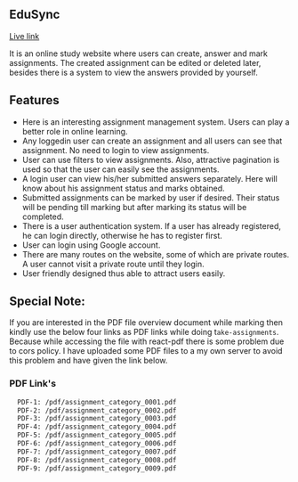 
## EduSync
[Live link](https://edusync-7a3f5.web.app/)

It is an online study website where users can create, answer and mark assignments. The created assignment can be edited or deleted later, besides there is a system to view the answers provided by yourself.


## Features

- Here is an interesting assignment management system. Users can play a better role in online learning.
- Any loggedin user can create an assignment and all users can see that assignment. No need to login to view assignments.
- User can use filters to view assignments. Also, attractive pagination is used so that the user can easily see the assignments.
- A login user can view his/her submitted answers separately. Here will know about his assignment status and marks obtained.
- Submitted assignments can be marked by user if desired. Their status will be pending till marking but after marking its status will be completed.
- There is a user authentication system. If a user has already registered, he can login directly, otherwise he has to register first.
- User can login using Google account.
- There are many routes on the website, some of which are private routes. A user cannot visit a private route until they login.
- User friendly designed thus able to attract users easily.
## Special Note:

If you are interested in the PDF file overview document while marking then kindly use the below four links as PDF links while doing t`ake-assignments`. Because while accessing the file with react-pdf there is some problem due to cors policy. I have uploaded some PDF files to a my own server to avoid this problem and have given the link below.

### PDF Link's
```bash
  PDF-1: /pdf/assignment_category_0001.pdf
  PDF-2: /pdf/assignment_category_0002.pdf
  PDF-3: /pdf/assignment_category_0003.pdf
  PDF-4: /pdf/assignment_category_0004.pdf
  PDF-5: /pdf/assignment_category_0005.pdf
  PDF-6: /pdf/assignment_category_0006.pdf
  PDF-7: /pdf/assignment_category_0007.pdf
  PDF-8: /pdf/assignment_category_0008.pdf
  PDF-9: /pdf/assignment_category_0009.pdf
```